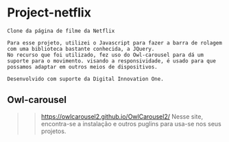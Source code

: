 # Project-netflix

    Clone da página de filme da Netflix

    Para esse projeto, utilizei o Javascript para fazer a barra de rolagem com uma biblioteca bastante conhecida, a JQuery. 
    No recurso que foi utilizado, fez uso do Owl-carousel para dá um suporte para o movimento. visando a responsividade, é usado para que possamos adaptar em outros meios de dispositivos. 
    
    Desenvolvido com suporte da Digital Innovation One.


## Owl-carousel
>> https://owlcarousel2.github.io/OwlCarousel2/
Nesse site, encontra-se a instalação e outros puglins para usa-se nos seus projetos. 

 
